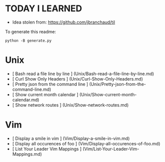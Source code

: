 # TODAY I LEARNED

* Idea stolen from: https://github.com/jbranchaud/til

To generate this readme:

    python -B generate.py

# Unix

* [ Bash read a file line by line ] (Unix/Bash-read-a-file-line-by-line.md)
* [ Curl Show Only Headers ] (Unix/Curl-Show-Only-Headers.md)
* [ Pretty json from the command line ] (Unix/Pretty-json-from-the-command-line.md)
* [ Show current month calendar ] (Unix/Show-current-month-calendar.md)
* [ Show network routes ] (Unix/Show-network-routes.md)

# Vim

* [ Display a smile in vim ] (Vim/Display-a-smile-in-vim.md)
* [ Display all occurences of foo ] (Vim/Display-all-occurences-of-foo.md)
* [ List Your Leader Vim Mappings ] (Vim/List-Your-Leader-Vim-Mappings.md)

